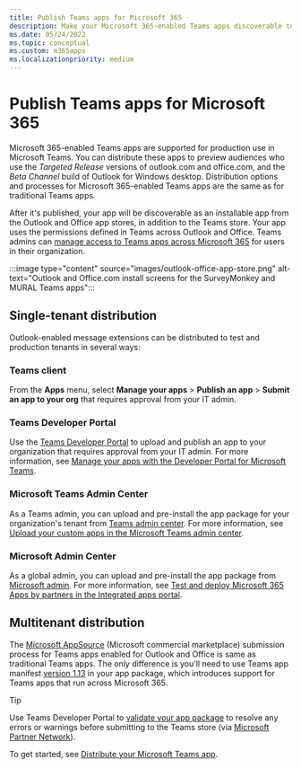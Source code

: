 ```yaml
---
title: Publish Teams apps for Microsoft 365
description: Make your Microsoft 365-enabled Teams apps discoverable to users in Teams, Outlook, and Office
ms.date: 05/24/2022
ms.topic: conceptual
ms.custom: m365apps
ms.localizationpriority: medium
---
```

# Publish Teams apps for Microsoft 365

Microsoft 365-enabled Teams apps are supported for production use in Microsoft Teams. You can distribute these apps to preview audiences who use the *Targeted Release* versions of outlook.com and office.com, and the *Beta Channel* build of Outlook for Windows desktop. Distribution options and processes for Microsoft 365-enabled Teams apps are the same as for traditional Teams apps.

After it's published, your app will be discoverable as an installable app from the Outlook and Office app stores, in addition to the Teams store. Your app uses the permissions defined in Teams across Outlook and Office. Teams admins can [manage access to Teams apps across Microsoft 365](/MicrosoftTeams/manage-third-party-teams-apps) for users in their organization.

:::image type="content" source="images/outlook-office-app-store.png" alt-text="Outlook and Office.com install screens for the SurveyMonkey and MURAL Teams apps":::

## Single-tenant distribution

Outlook-enabled message extensions can be distributed to test and production tenants in several ways:

### Teams client

From the **Apps** menu, select **Manage your apps** > **Publish an app** > **Submit an app to your org** that requires approval from your IT admin.

### Teams Developer Portal

Use the [Teams Developer Portal](https://dev.teams.microsoft.com/) to upload and publish an app to your organization that requires approval from your IT admin. For more information, see [Manage your apps with the Developer Portal for Microsoft Teams](../concepts/build-and-test/teams-developer-portal.md).

### Microsoft Teams Admin Center

As a Teams admin, you can upload and pre-install the app package for your organization's tenant from [Teams admin center](https://admin.teams.microsoft.com/). For more information, see [Upload your custom apps in the Microsoft Teams admin center](/MicrosoftTeams/upload-custom-apps).

### Microsoft Admin Center

As a global admin, you can upload and pre-install the app package from [Microsoft admin](https://admin.microsoft.com/). For more information, see [Test and deploy Microsoft 365 Apps by partners in the Integrated apps portal](/microsoft-365/admin/manage/test-and-deploy-microsoft-365-apps).

## Multitenant distribution

The [Microsoft AppSource](https://appsource.microsoft.com/) (Microsoft commercial marketplace) submission process for Teams apps enabled for Outlook and Office is same as traditional Teams apps. The only difference is you'll need to use Teams app manifest [version 1.13](../tabs/how-to/using-teams-client-sdk.md) in your app package, which introduces support for Teams apps that run across Microsoft 365.

> [!TIP]
> Use Teams Developer Portal to [validate your app package](https://dev.teams.microsoft.com/validation) to resolve any errors or warnings before submitting to the Teams store (via [Microsoft Partner Network](https://partner.microsoft.com/)).

To get started, see [Distribute your Microsoft Teams app](../concepts/deploy-and-publish/apps-publish-overview.md).

